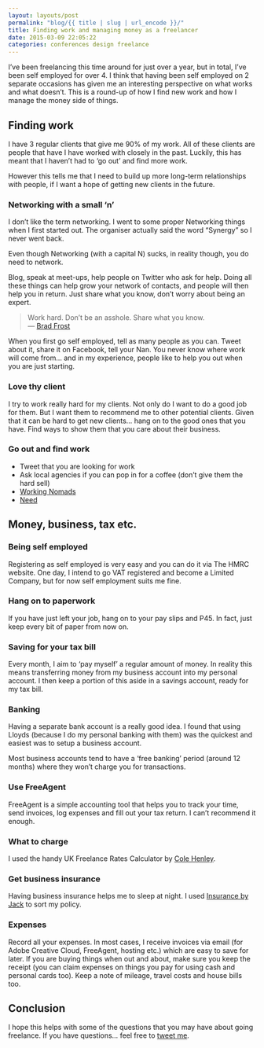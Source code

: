 ```yaml
---
layout: layouts/post
permalink: "blog/{{ title | slug | url_encode }}/"
title: Finding work and managing money as a freelancer
date: 2015-03-09 22:05:22
categories: conferences design freelance
---
```


I’ve been freelancing this time around for just over a year, but in total, I’ve been self employed for over 4. I think that having been self employed on 2 separate occasions has given me an interesting perspective on what works and what doesn’t. This is a round-up of how I find new work and how I manage the money side of things.

## Finding work

I have 3 regular clients that give me 90% of my work. All of these clients are people that have I have worked with closely in the past. Luckily, this has meant that I haven’t had to ‘go out’ and find more work.

However this tells me that I need to build up more long-term relationships with people, if I want a hope of getting new clients in the future.

### Networking with a small ‘n’

I don’t like the term networking. I went to some proper Networking things when I first started out. The organiser actually said the word “Synergy” so I never went back.

Even though Networking (with a capital N) sucks, in reality though, you do need to network.

Blog, speak at meet-ups, help people on Twitter who ask for help. Doing all these things can help grow your network of contacts, and people will then help you in return. Just share what you know, don’t worry about being an expert.

> Work hard. Don’t be an asshole. Share what you know.
<br>— [Brad Frost][1]

When you first go self employed, tell as many people as you can. Tweet about it, share it on Facebook, tell your Nan. You never know where work will come from… and in my experience, people like to help you out when you are just starting.

### Love thy client

I try to work really hard for my clients. Not only do I want to do a good job for them. But I want them to recommend me to other potential clients. Given that it can be hard to get new clients… hang on to the good ones that you have. Find ways to show them that you care about their business.

### Go out and find work

  * Tweet that you are looking for work
  * Ask local agencies if you can pop in for a coffee (don’t give them the hard sell)
  * [Working Nomads][2]
  * [Need][3]

## Money, business, tax etc.

### Being self employed

Registering as self employed is very easy and you can do it via The HMRC website. One day, I intend to go VAT registered and become a Limited Company, but for now self employment suits me fine.

### Hang on to paperwork

If you have just left your job, hang on to your pay slips and P45. In fact, just keep every bit of paper from now on.

### Saving for your tax bill

Every month, I aim to ‘pay myself’ a regular amount of money. In reality this means transferring money from my business account into my personal account. I then keep a portion of this aside in a savings account, ready for my tax bill.

### Banking

Having a separate bank account is a really good idea. I found that using Lloyds (because I do my personal banking with them) was the quickest and easiest was to setup a business account.

Most business accounts tend to have a ‘free banking’ period (around 12 months) where they won’t charge you for transactions.

### Use FreeAgent

FreeAgent is a simple accounting tool that helps you to track your time, send invoices, log expenses and fill out your tax return. I can’t recommend it enough.

### What to charge

I used the handy UK Freelance Rates Calculator by [Cole Henley][6].

### Get business insurance

Having business insurance helps me to sleep at night. I used [Insurance by Jack][7] to sort my policy.

### Expenses

Record all your expenses. In most cases, I receive invoices via email (for Adobe Creative Cloud, FreeAgent, hosting etc.) which are easy to save for later. If you are buying things when out and about, make sure you keep the receipt (you can claim expenses on things you pay for using cash and personal cards too). Keep a note of mileage, travel costs and house bills too.

## Conclusion

I hope this helps with some of the questions that you may have about going freelance. If you have questions… feel free to [tweet me][8].

 [1]: https://twitter.com/brad_frost/status/450619808795885569 "Brad on Twitter"
 [2]: http://www.workingnomads.co "A curated list of remote jobs"
 [3]: https://needhq.com/ "Apply as a freelancer to receive job notifications"
 [4]: http://fre.ag/43iztqfq
 [5]: http://ournameismud.co.uk/fraq/
 [6]: https://twitter.com/cole007 "Cole on Twitter"
 [7]: http://insurancebyjack.co.uk/
 [8]: https://twitter.com/benjystanton "Benjy on Twitter"
